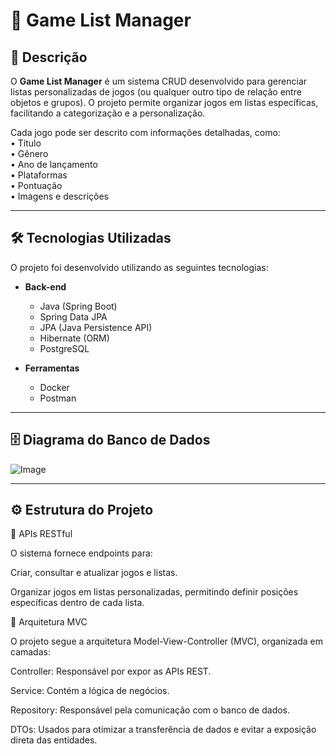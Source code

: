 # 📌 Game List Manager  

## 📖 Descrição  
O **Game List Manager** é um sistema CRUD desenvolvido para gerenciar listas personalizadas de jogos (ou qualquer outro tipo de relação entre objetos e grupos). O projeto permite organizar jogos em listas específicas, facilitando a categorização e a personalização.  

Cada jogo pode ser descrito com informações detalhadas, como:  
• Título  
• Gênero  
• Ano de lançamento  
• Plataformas  
• Pontuação  
• Imagens e descrições  

---

## 🛠️ Tecnologias Utilizadas  
O projeto foi desenvolvido utilizando as seguintes tecnologias:  

- **Back-end**  
  - Java (Spring Boot)  
  - Spring Data JPA  
  - JPA (Java Persistence API)  
  - Hibernate (ORM)  
  - PostgreSQL  

- **Ferramentas**  
  - Docker  
  - Postman  

---

## 🗄️ Diagrama do Banco de Dados  

![Image](https://github.com/user-attachments/assets/e12fb1ef-b255-4417-86d3-f39aefeec0f1)

---

## ⚙️ Estrutura do Projeto

  
  📌 APIs RESTful

O sistema fornece endpoints para:

  Criar, consultar e atualizar jogos e listas.

  Organizar jogos em listas personalizadas, permitindo definir posições específicas dentro de cada lista.

  
  📌 Arquitetura MVC

O projeto segue a arquitetura Model-View-Controller (MVC), organizada em camadas:

  Controller: Responsável por expor as APIs REST.

  Service: Contém a lógica de negócios.

  Repository: Responsável pela comunicação com o banco de dados.

  DTOs: Usados para otimizar a transferência de dados e evitar a exposição direta das entidades.


